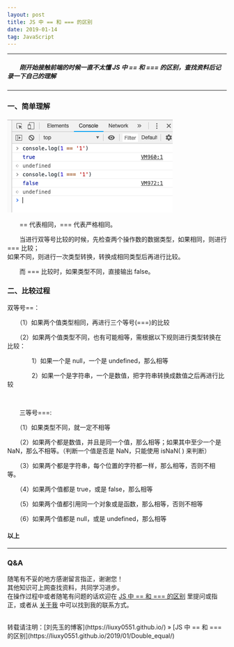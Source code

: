 ```yaml
---
layout: post
title: JS 中 == 和 === 的区别
date: 2019-01-14
tag: JavaScript
---
```


___
##### 　　刚开始接触前端的时候一直不太懂 JS 中 == 和 === 的区别，查找资料后记录一下自己的理解

___

### 一、简单理解

![](https://raw.githubusercontent.com/liuxy0551/liuxy0551.github.io.jekyll/master/images/posts/double_equal/1.png)

　　== 代表相同，=== 代表严格相同。  

　　当进行双等号比较的时候，先检查两个操作数的数据类型，如果相同，则进行 === 比较；  
    如果不同，则进行一次类型转换，转换成相同类型后再进行比较。
    
　　而 === 比较时，如果类型不同，直接输出 false。


### 二、比较过程

   双等号==： 

　　（1）如果两个值类型相同，再进行三个等号(===)的比较

　　（2）如果两个值类型不同，也有可能相等，需根据以下规则进行类型转换在比较：

　　　　1）如果一个是 null，一个是 undefined，那么相等

　　　　2）如果一个是字符串，一个是数值，把字符串转换成数值之后再进行比较

<br>

　　三等号===:

　　（1）如果类型不同，就一定不相等

　　（2）如果两个都是数值，并且是同一个值，那么相等；如果其中至少一个是 NaN，那么不相等。（判断一个值是否是 NaN，只能使用 isNaN( ) 来判断）

　　（3）如果两个都是字符串，每个位置的字符都一样，那么相等，否则不相等。

　　（4）如果两个值都是 true，或是 false，那么相等

　　（5）如果两个值都引用同一个对象或是函数，那么相等，否则不相等

　　（6）如果两个值都是 null，或是 undefined，那么相等


#### 以上
___
### Q&A

随笔有不妥的地方感谢留言指正，谢谢您！  
其他知识可上网查找资料，共同学习进步。  
在操作过程中或者随笔有问题的话欢迎在 [JS 中 == 和 === 的区别](https://liuxy0551.github.io/2019/01/Double_equal/) 里提问或指正，或者从 [关于我](https://liuxy0551.github.io/about/) 中可以找到我的联系方式。


<br>
转载请注明：[刘先玉的博客](https://liuxy0551.github.io/) » [JS 中 == 和 === 的区别](https://liuxy0551.github.io/2019/01/Double_equal/)
